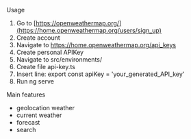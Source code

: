 Usage

1. Go to [https://openweathermap.org/](https://home.openweathermap.org/users/sign_up)
2. Create account
3. Navigate to https://home.openweathermap.org/api_keys
4. Create personal APIKey
5. Navigate to src/environments/
6. Create file api-key.ts
7. Insert line: export const apiKey = 'your_generated_API_key'
8. Run ng serve


Main features

- geolocation weather
- current weather
- forecast
- search
